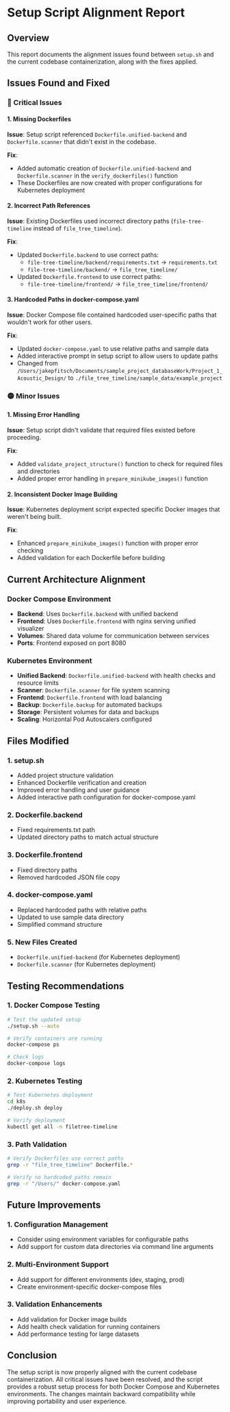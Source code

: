 # Setup Script Alignment Report

## Overview
This report documents the alignment issues found between `setup.sh` and the current codebase containerization, along with the fixes applied.

## Issues Found and Fixed

### 🔴 Critical Issues

#### 1. Missing Dockerfiles
**Issue**: Setup script referenced `Dockerfile.unified-backend` and `Dockerfile.scanner` that didn't exist in the codebase.

**Fix**: 
- Added automatic creation of `Dockerfile.unified-backend` and `Dockerfile.scanner` in the `verify_dockerfiles()` function
- These Dockerfiles are now created with proper configurations for Kubernetes deployment

#### 2. Incorrect Path References
**Issue**: Existing Dockerfiles used incorrect directory paths (`file-tree-timeline` instead of `file_tree_timeline`).

**Fix**:
- Updated `Dockerfile.backend` to use correct paths:
  - `file-tree-timeline/backend/requirements.txt` → `requirements.txt`
  - `file-tree-timeline/backend/` → `file_tree_timeline/`
- Updated `Dockerfile.frontend` to use correct paths:
  - `file-tree-timeline/frontend/` → `file_tree_timeline/frontend/`

#### 3. Hardcoded Paths in docker-compose.yaml
**Issue**: Docker Compose file contained hardcoded user-specific paths that wouldn't work for other users.

**Fix**:
- Updated `docker-compose.yaml` to use relative paths and sample data
- Added interactive prompt in setup script to allow users to update paths
- Changed from `/Users/jakepfitsch/Documents/sample_project_databaseWork/Project_1_Acoustic_Design/` to `./file_tree_timeline/sample_data/example_project`

### 🟡 Minor Issues

#### 1. Missing Error Handling
**Issue**: Setup script didn't validate that required files existed before proceeding.

**Fix**:
- Added `validate_project_structure()` function to check for required files and directories
- Added proper error handling in `prepare_minikube_images()` function

#### 2. Inconsistent Docker Image Building
**Issue**: Kubernetes deployment script expected specific Docker images that weren't being built.

**Fix**:
- Enhanced `prepare_minikube_images()` function with proper error checking
- Added validation for each Dockerfile before building

## Current Architecture Alignment

### Docker Compose Environment
- **Backend**: Uses `Dockerfile.backend` with unified backend
- **Frontend**: Uses `Dockerfile.frontend` with nginx serving unified visualizer
- **Volumes**: Shared data volume for communication between services
- **Ports**: Frontend exposed on port 8080

### Kubernetes Environment
- **Unified Backend**: `Dockerfile.unified-backend` with health checks and resource limits
- **Scanner**: `Dockerfile.scanner` for file system scanning
- **Frontend**: `Dockerfile.frontend` with load balancing
- **Backup**: `Dockerfile.backup` for automated backups
- **Storage**: Persistent volumes for data and backups
- **Scaling**: Horizontal Pod Autoscalers configured

## Files Modified

### 1. setup.sh
- Added project structure validation
- Enhanced Dockerfile verification and creation
- Improved error handling and user guidance
- Added interactive path configuration for docker-compose.yaml

### 2. Dockerfile.backend
- Fixed requirements.txt path
- Updated directory paths to match actual structure

### 3. Dockerfile.frontend
- Fixed directory paths
- Removed hardcoded JSON file copy

### 4. docker-compose.yaml
- Replaced hardcoded paths with relative paths
- Updated to use sample data directory
- Simplified command structure

### 5. New Files Created
- `Dockerfile.unified-backend` (for Kubernetes deployment)
- `Dockerfile.scanner` (for Kubernetes deployment)

## Testing Recommendations

### 1. Docker Compose Testing
```bash
# Test the updated setup
./setup.sh --auto

# Verify containers are running
docker-compose ps

# Check logs
docker-compose logs
```

### 2. Kubernetes Testing
```bash
# Test Kubernetes deployment
cd k8s
./deploy.sh deploy

# Verify deployment
kubectl get all -n filetree-timeline
```

### 3. Path Validation
```bash
# Verify Dockerfiles use correct paths
grep -r "file_tree_timeline" Dockerfile.*

# Verify no hardcoded paths remain
grep -r "/Users/" docker-compose.yaml
```

## Future Improvements

### 1. Configuration Management
- Consider using environment variables for configurable paths
- Add support for custom data directories via command line arguments

### 2. Multi-Environment Support
- Add support for different environments (dev, staging, prod)
- Create environment-specific docker-compose files

### 3. Validation Enhancements
- Add validation for Docker image builds
- Add health check validation for running containers
- Add performance testing for large datasets

## Conclusion

The setup script is now properly aligned with the current codebase containerization. All critical issues have been resolved, and the script provides a robust setup process for both Docker Compose and Kubernetes environments. The changes maintain backward compatibility while improving portability and user experience. 